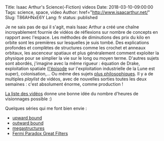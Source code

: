 Title: Isaac Arthur's Science(-Fiction) videos
Date: 2018-03-10-09:00:00
Tags: science, space, video
Author: href="http://www.isaacarthur.net/"
Slug: T86AHNxE6Y
Lang: fr
status: published

Je ne sais pas de qui il s'agit, mais Isaac Arthur a créé une chaîne incroyablement fournie de vidéos de réflexions sur nombre de concepts en rapport avec l'espace.
Les méthodes de diminutions des prix du kilo en orbite sont les premières sur lesquelles je suis tombé.
Des explications profondes et complètes de structures comme les crochet et anneaux orbitaux, les ascenceur spatiaux et plus généralement
comment exploiter la physique pour se simplier la vie sur le long ou moyen terme.
D'autres sujets sont abordés, j'imagine avec la même rigueur : équation de Drake, exploitation spatiale ([l'épisode](https://www.youtube.com/watch?v=bGcvv3683Os)
sur l'exploitation industrielle de la Lune est super), colonisation,… Ou même des sujets [plus philosophiques](http://www.isaacarthur.net/video/?category=Transhumanism).
Il y a de multiples *playlist* de vidéos, avec de nouvelles sorties toutes les deux semaines : c'est absolument énorme, comme production !

[La liste des vidéos](http://www.isaacarthur.net/video) donne une bonne idée du nombre d'heures de visionnages possible :)

Quelques séries qui me font bien envie :

- [upward bound](http://www.isaacarthur.net/video/?playlist=PLIIOUpOge0LsGJI_vni4xvfBQTuryTwlU&category=)
- [outward bound](http://www.isaacarthur.net/video/?playlist=PLIIOUpOge0LsIzYlIAIRdAGJTqAW6FmCE&category=)
- [megastructures](http://www.isaacarthur.net/video/?playlist=PLIIOUpOge0LtW77TNvgrWWu5OC3EOwqxQ&category=)
- [Fermi Paradox Great Filters](http://www.isaacarthur.net/video/?playlist=PLIIOUpOge0LuzO1f6z-sCZFawM_xiMHCD&category=)
